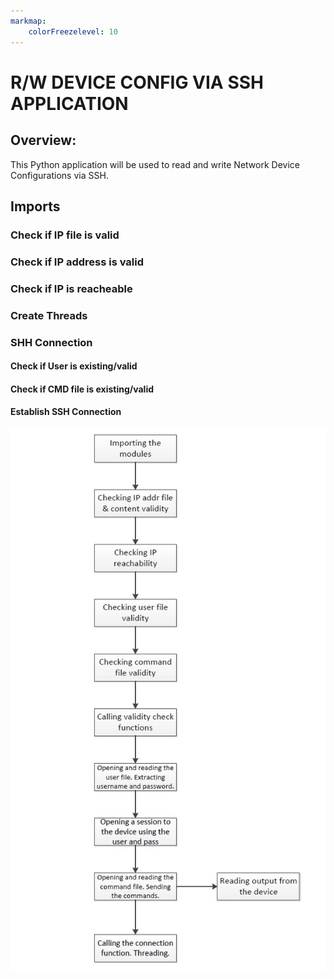```yaml
---
markmap:
    colorFreezelevel: 10
---
```



# R/W DEVICE CONFIG VIA SSH APPLICATION

## Overview:

This Python application will be used to read and write Network Device Configurations via SSH.

## Imports

### Check if IP file is valid
### Check if IP address is valid
### Check if IP is reacheable
### Create Threads
### SHH Connection
#### Check if User is existing/valid
#### Check if CMD file is existing/valid
#### Establish SSH Connection
![Logical Flow Diagram](image.png)